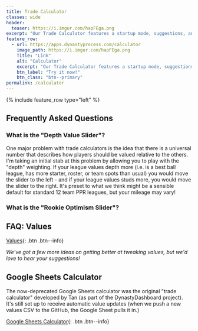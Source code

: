 ```yaml
---
title: Trade Calculator
classes: wide
header:
  teaser: https://i.imgur.com/hapFEga.png
excerpt: "Our Trade Calculator features a startup mode, suggestions, and customizable values based on your preferences for depth and rookies."
feature_row:
  - url: https://apps.dynastyprocess.com/calculator
    image_path: https://i.imgur.com/hapFEga.png
    Title: "Link"
    alt: "Calculator"
    excerpt: "Our Trade Calculator features a startup mode, suggestions, and customizable values based on your preferences for depth and rookies."
    btn_label: "Try it now!"
    btn_class: "btn--primary"
permalink: /calculator
---
```

{% include feature_row type="left" %}

## Frequently Asked Questions

### What is the "Depth Value Slider"?
One major problem with trade calculators is the idea that there is a universal number that describes how players should be valued relative to the others. I'm taking an initial stab at this problem by allowing you to play with the "depth" weighting. If your league values depth more (i.e. is a best ball league, has more starter, roster, or team spots than usual) you would move the slider to the left - and if your league values studs more, you would move the slider to the right. It's preset to what we think might be a sensible default for standard 12 team PPR leagues, but your mileage may vary!

### What is the "Rookie Optimism Slider"?

## FAQ: Values

[Values](/values){: .btn .btn--info}


*We've got a few more ideas on getting better at tweaking values, but we'd love to hear your suggestions!*

## Google Sheets Calculator
The now-deprecated Google Sheets calculator was the original "trade calculator" developed by Tan (as part of the DynastyDashboard project). It's still set up to receive automatic value updates (when we push a new values CSV to the GitHub, the Google Sheet pulls it in.)

[Google Sheets Calculator](https://docs.google.com/spreadsheets/d/1mmv1h5kDseejWSHx7BVlwY91gReONfbakeqYisAmLyY/copy){: .btn .btn--info}
